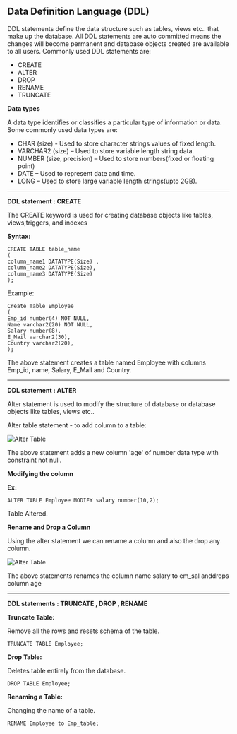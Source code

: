 ## Data Definition Language (DDL) 
DDL statements define the data structure such as tables, views etc.. that make up the database. All DDL statements are auto committed means the changes will become permanent and database objects created are available to all users.
Commonly used DDL statements are:

* CREATE
* ALTER
* DROP
* RENAME
* TRUNCATE

**Data types**

A data type identifies or classifies a particular type of information or data. Some commonly used data types are:

- CHAR (size) - Used to store character strings values of fixed length.
- VARCHAR2 (size) – Used to store variable length string data.
- NUMBER (size, precision) – Used to store numbers(fixed or floating point)
- DATE – Used to represent date and time.
- LONG – Used to store large variable length strings(upto 2GB).

---

**DDL statement : CREATE**

The CREATE keyword is used for creating database objects like tables, views,triggers, and indexes

**Syntax:**

```
CREATE TABLE table_name
(
column_name1 DATATYPE(Size) ,
column_name2 DATATYPE(Size),
column_name3 DATATYPE(Size)
);
```

Example: 
``` 
Create Table Employee
(
Emp_id number(4) NOT NULL,
Name varchar2(20) NOT NULL,
Salary number(8),
E_Mail varchar2(30),
Country varchar2(20),
);
```

The above statement creates a table named Employee with columns Emp_id, name, Salary, E_Mail and Country.

---

**DDL statement : ALTER**

Alter statement is used to modify the structure of database or database objects like tables, views etc..


Alter table statement - to add column to a table:

![Alter Table](https://g91.tcsion.com/per/g91/pub/2030/LX/ckeditor_assets/pictures/2030/152/sq1_original.jpg "Alter Table")

The above statement adds a new column 'age' of number data type with
constraint not null.


**Modifying the column**

**Ex:** 
```
ALTER TABLE Employee MODIFY salary number(10,2);
```
Table Altered.

**Rename and Drop a Column**

Using the alter statement we can rename a column and also the drop any column.

![Alter Table](https://g91.tcsion.com/per/g91/pub/2030/LX/ckeditor_assets/pictures/2030/512/alter_original.jpg "Alter Table")

The above statements renames the column name salary to em_sal anddrops column age

---

**DDL statements : TRUNCATE , DROP , RENAME**

**Truncate Table:**

Remove all the rows and resets schema of the table.
```
TRUNCATE TABLE Employee;
```

**Drop Table:**

Deletes table entirely from the database.
```
DROP TABLE Employee;
```

**Renaming a Table:**

Changing the name of a table.
```
RENAME Employee to Emp_table;
```
